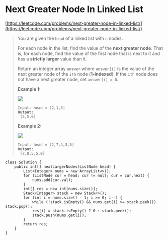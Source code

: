 # Next Greater Node In Linked List

[https://leetcode.com/problems/next-greater-node-in-linked-list/](https://leetcode.com/problems/next-greater-node-in-linked-list/)

> You are given the `head` of a linked list with `n` nodes.
>
> For each node in the list, find the value of the **next greater node**. That is, for each node, find the value of the first node that is next to it and has a **strictly larger** value than it.
>
> Return an integer array `answer` where `answer[i]` is the value of the next greater node of the `ith` node (**1-indexed**). If the `ith` node does not have a next greater node, set `answer[i] = 0`.
>
> &#x20;
>
> **Example 1:**
>
> ![](https://assets.leetcode.com/uploads/2021/08/05/linkedlistnext1.jpg)
>
> <pre><code>Input: head = [2,1,5]
> <strong>Output:
> </strong> [5,5,0]</code></pre>
>
> **Example 2:**
>
> ![](https://assets.leetcode.com/uploads/2021/08/05/linkedlistnext2.jpg)
>
> <pre><code>Input: head = [2,7,4,3,5]
> <strong>Output:
> </strong> [7,0,5,5,0]</code></pre>

```
class Solution {
    public int[] nextLargerNodes(ListNode head) {
        List<Integer> nums = new ArrayList<>();
        for (ListNode cur = head; cur != null; cur = cur.next) {
            nums.add(cur.val);
        }
        int[] res = new int[nums.size()];
        Stack<Integer> stack = new Stack<>();
        for (int i = nums.size() - 1; i >= 0; i--) {
            while (!stack.isEmpty() && nums.get(i) >= stack.peek()) stack.pop();
            res[i] = stack.isEmpty() ? 0 : stack.peek();
            stack.push(nums.get(i));
        }
        return res;
    }
}
```
